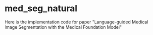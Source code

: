 # med_seg_natural
Here is the implementation code for paper "Language-guided Medical Image Segmentation with the Medical Foundation Model"
